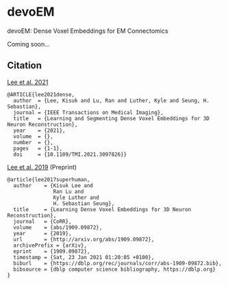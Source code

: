 # devoEM
devoEM: Dense Voxel Embeddings for EM Connectomics

Coming soon...

## Citation
[Lee et al. 2021](https://ieeexplore.ieee.org/document/9489304) 
```
@ARTICLE{lee2021dense,
  author  = {Lee, Kisuk and Lu, Ran and Luther, Kyle and Seung, H. Sebastian},
  journal = {IEEE Transactions on Medical Imaging}, 
  title   = {Learning and Segmenting Dense Voxel Embeddings for 3D Neuron Reconstruction}, 
  year    = {2021},
  volume  = {},
  number  = {},
  pages   = {1-1},
  doi     = {10.1109/TMI.2021.3097826}}
```


[Lee et al. 2019](https://arxiv.org/abs/1909.09872) (Preprint)
```
@article{lee2017superhuman,
  author    = {Kisuk Lee and
               Ran Lu and
               Kyle Luther and
               H. Sebastian Seung},
  title     = {Learning Dense Voxel Embeddings for 3D Neuron Reconstruction},
  journal   = {CoRR},
  volume    = {abs/1909.09872},
  year      = {2019},
  url       = {http://arxiv.org/abs/1909.09872},
  archivePrefix = {arXiv},
  eprint    = {1909.09872},
  timestamp = {Sat, 23 Jan 2021 01:20:05 +0100},
  biburl    = {https://dblp.org/rec/journals/corr/abs-1909-09872.bib},
  bibsource = {dblp computer science bibliography, https://dblp.org}
}
